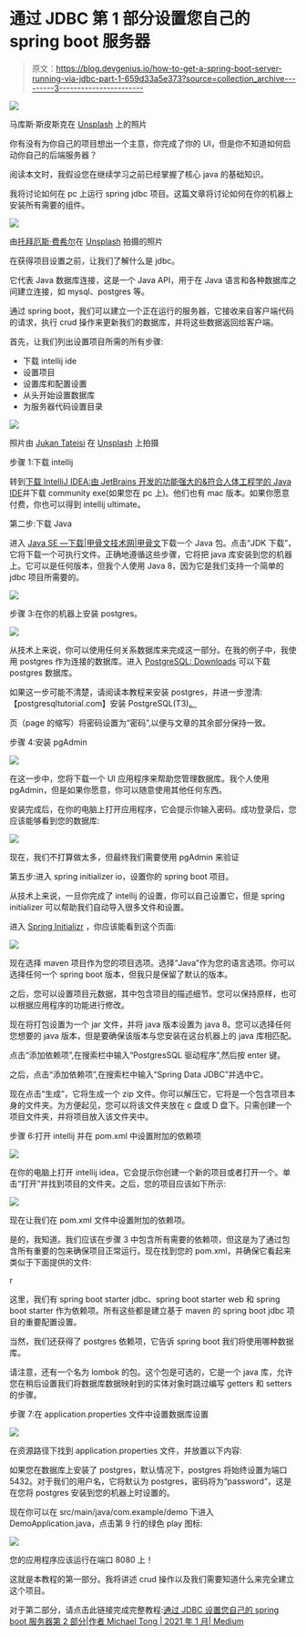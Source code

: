 # 通过 JDBC 第 1 部分设置您自己的 spring boot 服务器

> 原文：<https://blog.devgenius.io/how-to-get-a-spring-boot-server-running-via-jdbc-part-1-659d33a5e373?source=collection_archive---------3----------------------->

![](img/60e010151596417d4b6e0cdfa51cdefa.png)

马库斯·斯皮斯克在 [Unsplash](https://unsplash.com?utm_source=medium&utm_medium=referral) 上的照片

你有没有为你自己的项目想出一个主意，你完成了你的 UI，但是你不知道如何启动你自己的后端服务器？

阅读本文时，我假设您在继续学习之前已经掌握了核心 java 的基础知识。

我将讨论如何在 pc 上运行 spring jdbc 项目。这篇文章将讨论如何在你的机器上安装所有需要的组件。

![](img/12f414de1f928a48432e256b5617aa8e.png)

由[托拜厄斯·费希尔](https://unsplash.com/@tofi?utm_source=medium&utm_medium=referral)在 [Unsplash](https://unsplash.com?utm_source=medium&utm_medium=referral) 拍摄的照片

在获得项目设置之前，让我们了解什么是 jdbc。

它代表 Java 数据库连接，这是一个 Java API，用于在 Java 语言和各种数据库之间建立连接，如 mysql、postgres 等。

通过 spring boot，我们可以建立一个正在运行的服务器，它接收来自客户端代码的请求，执行 crud 操作来更新我们的数据库，并将这些数据返回给客户端。

首先，让我们列出设置项目所需的所有步骤:

*   下载 intellij ide
*   设置项目
*   设置库和配置设置
*   从头开始设置数据库
*   为服务器代码设置目录

![](img/92b5377e3c08320f2d46c65f56cae758.png)

照片由 [Jukan Tateisi](https://unsplash.com/@tateisimikito?utm_source=medium&utm_medium=referral) 在 [Unsplash](https://unsplash.com?utm_source=medium&utm_medium=referral) 上拍摄

步骤 1:下载 intellij

转到[下载 IntelliJ IDEA:由 JetBrains 开发的功能强大的&符合人体工程学的 Java IDE](https://www.jetbrains.com/idea/download/#section=windows)并下载 community exe(如果您在 pc 上)。他们也有 mac 版本。如果你愿意付费，你也可以得到 intellij ultimate。

第二步:下载 Java

进入 [Java SE —下载|甲骨文技术网|甲骨文](https://www.oracle.com/java/technologies/javase-downloads.html)下载一个 Java 包。点击“JDK 下载”，它将下载一个可执行文件。正确地遵循这些步骤，它将把 java 库安装到您的机器上。它可以是任何版本，但我个人使用 Java 8，因为它是我们支持一个简单的 jdbc 项目所需要的。

![](img/b5ee2481e964719b71b822bb858303c0.png)

步骤 3:在你的机器上安装 postgres。

![](img/1aad712226e2dc82a224859a9cfa5baf.png)

从技术上来说，你可以使用任何关系数据库来完成这一部分。在我的例子中，我使用 postgres 作为连接的数据库。进入 [PostgreSQL: Downloads](https://www.postgresql.org/download/) 可以下载 postgres 数据库。

如果这一步可能不清楚，请阅读本教程来安装 postgres，并进一步澄清:【postgresqltutorial.com】安装 PostgreSQL(T3)[。](https://www.postgresqltutorial.com/install-postgresql/)

页（page 的缩写）将密码设置为“密码”,以便与文章的其余部分保持一致。

步骤 4:安装 pgAdmin

![](img/d73d192ecf0a22543e4a39e45661b828.png)

在这一步中，您将下载一个 UI 应用程序来帮助您管理数据库。我个人使用 pgAdmin，但是如果你愿意，你可以随意使用其他任何东西。

安装完成后，在你的电脑上打开应用程序，它会提示你输入密码。成功登录后，您应该能够看到您的数据库:

![](img/9116ae27ab63a5696382a474fd159d1f.png)

现在，我们不打算做太多，但最终我们需要使用 pgAdmin 来验证

第五步:进入 spring initializer io，设置你的 spring boot 项目。

从技术上来说，一旦你完成了 intellij 的设置，你可以自己设置它，但是 spring initializer 可以帮助我们自动导入很多文件和设置。

进入 [Spring Initializr](https://start.spring.io/) ，你应该能看到这个页面:

![](img/1cd70d07c8c256937a87a5458ad84522.png)

现在选择 maven 项目作为您的项目选项。选择“Java”作为您的语言选项。你可以选择任何一个 spring boot 版本，但我只是保留了默认的版本。

之后，您可以设置项目元数据，其中包含项目的描述细节。您可以保持原样，也可以根据应用程序的功能进行修改。

现在将打包设置为一个 jar 文件，并将 java 版本设置为 java 8。您可以选择任何您想要的 java 版本，但是要确保该版本与您安装在这台机器上的 java 库相匹配。

点击“添加依赖项”,在搜索栏中输入“PostgresSQL 驱动程序”,然后按 enter 键。

之后，点击“添加依赖项”,在搜索栏中输入“Spring Data JDBC”并选中它。

现在点击“生成”，它将生成一个 zip 文件。你可以解压它，它将是一个包含项目本身的文件夹。为方便起见，您可以将该文件夹放在 c 盘或 D 盘下。只需创建一个项目文件夹，并将项目放入该文件夹中。

步骤 6:打开 intellij 并在 pom.xml 中设置附加的依赖项

![](img/7d662a12d66f2bf709030268e9a414a9.png)

在你的电脑上打开 intellij idea，它会提示你创建一个新的项目或者打开一个。单击“打开”并找到项目的文件夹。之后，您的项目应该如下所示:

![](img/c3e764e212ae3c78a50957df8d832bf0.png)

现在让我们在 pom.xml 文件中设置附加的依赖项。

是的，我知道。我们应该在步骤 3 中包含所有需要的依赖项，但这是为了通过包含所有重要的包来确保项目正常运行。现在找到您的 pom.xml，并确保它看起来类似于下面提供的文件:

r

这里，我们有 spring boot starter jdbc、spring boot starter web 和 spring boot starter 作为依赖项。所有这些都是建立基于 maven 的 spring boot jdbc 项目的重要配置设置。

当然，我们还获得了 postgres 依赖项，它告诉 spring boot 我们将使用哪种数据库。

请注意，还有一个名为 lombok 的包。这个包是可选的，它是一个 java 库，允许您在稍后设置我们将数据库数据映射到的实体对象时跳过编写 getters 和 setters 的步骤。

步骤 7:在 application.properties 文件中设置数据库设置

![](img/82b65e7e52d525e9035404e6d358317b.png)

在资源路径下找到 application.properties 文件，并放置以下内容:

如果您在数据库上安装了 postgres，默认情况下，postgres 将始终设置为端口 5432。对于我们的用户名，它将默认为 postgres，密码将为“password”，这是在您将 postgres 安装到您的机器上时设置的。

现在你可以在 src/main/java/com.example/demo 下进入 DemoApplication.java，点击第 9 行的绿色 play 图标:

![](img/4ced6d5bfa0b384c7d9eda57a1e3e1d4.png)

您的应用程序应该运行在端口 8080 上！

这就是本教程的第一部分。我将讲述 crud 操作以及我们需要知道什么来完全建立这个项目。

对于第二部分，请点击此链接完成完整教程:[通过 JDBC 设置您自己的 spring boot 服务器第 2 部分|作者 Michael Tong | 2021 年 1 月| Medium](https://kaleongtong282.medium.com/setting-your-own-spring-boot-server-via-jdbc-part-2-96763d67a310)